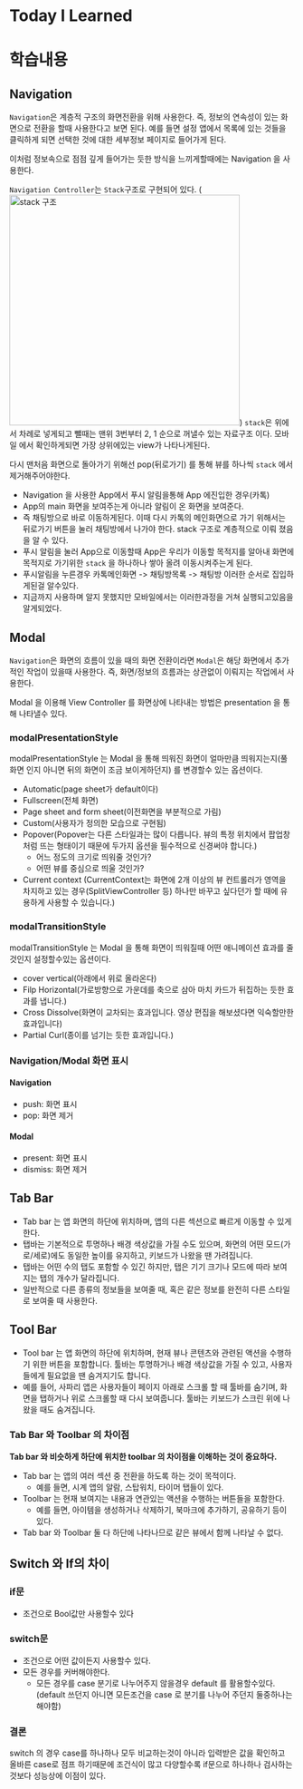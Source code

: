 # Today I Learned

# 학습내용

## Navigation
`Navigation`은 계층적 구조의 화면전환을 위해 사용한다.
즉, 정보의 연속성이 있는 화면으로 전환을 할때 사용한다고 보면 된다.
예를 들면 설정 앱에서 목록에 있는 것들을 클릭하게 되면 선택한 것에 대한 세부정보 페이지로 들어가게 된다.

이처럼 정보속으로 점점 깊게 들어가는 듯한 방식을 느끼게할때에는 Navigation 을 사용한다.

`Navigation Controller`는 `Stack`구조로 구현되어 있다.
(<img width="407" alt="stack 구조" src="https://user-images.githubusercontent.com/88717147/154496885-d00fcbb3-0c64-4683-8349-e38f37ee1c70.png">)
`stack`은 위에서 차례로 넣게되고 뺄때는 맨위 3번부터 2, 1 순으로 꺼낼수 있는 자료구조 이다.
모바일 에서 확인하게되면 가장 상위에있는 view가 나타나게된다.

다시 맨처음 화면으로 돌아가기 위해선 pop(뒤로가기) 를 통해 뷰를 하나씩 `stack` 에서 제거해주어야한다.

- Navigation 을 사용한 App에서 푸시 알림을통해 App 에진입한 경우(카톡) 
- App의 main 화면을 보여주는게 아니라 알림이 온 화면을 보여준다.
- 즉 채팅방으로 바로 이동하게된다. 이때 다시 카톡의 메인화면으로 가기 위해서는 뒤로가기 버튼을 눌러 채팅방에서 나가야 한다. stack 구조로 계층적으로 이뤄 졌음을 알 수 있다.
- 푸시 알림을 눌러 App으로 이동할때 App은 우리가 이동할 목적지를 알아내 화면에 목적지로 가기위한 `stack` 을 하나하나 쌓아 올려 이동시켜주는게 된다. 
- 푸시알림을 누른경우 카톡메인화면 -> 채팅방목록 -> 채팅방 이러한 순서로 집입하게된걸 알수있다.
- 지금까지 사용하며 알지 못했지만 모바일에서는 이러한과정을 거쳐 실행되고있음을 알게되었다.

## Modal
`Navigation`은 화면의 흐름이 있을 때의 화면 전환이라면 
`Modal`은 해당 화면에서 추가적인 작업이 있을때 사용한다.
즉, 화면/정보의 흐름과는 상관없이 이뤄지는 작업에서 사용한다.

Modal 을 이용해 View Controller 를 화면상에 나타내는 방법은 presentation 을 통해 나타낼수 있다.

### modalPresentationStyle 
modalPresentationStyle 는 Modal 을 통해 띄워진 화면이 얼마만큼 띄워지는지(풀화면 인지 아니면 뒤의 화면이 조금 보이게하던지) 를 변경할수 있는 옵션이다.

- Automatic(page sheet가 default이다)
- Fullscreen(전체 화면)
- Page sheet and form sheet(이전화면을 부분적으로 가림)
- Custom(사용자가 정의한 모습으로 구현됨)
- Popover(Popover는 다른 스타일과는 많이 다릅니다. 뷰의 특정 위치에서 팝업창처럼 뜨는 형태이기 때문에 두가지 옵션을 필수적으로 신경써야 합니다.) 
    - 어느 정도의 크기로 띄워줄 것인가?  
    - 어떤 뷰를 중심으로 띄울 것인가? 
- Current context (CurrentContext는 화면에 2개 이상의 뷰 컨트롤러가 영역을 차지하고 있는 경우(SplitViewController 등) 하나만 바꾸고 싶다던가 할 때에 유용하게 사용할 수 있습니다.)

### modalTransitionStyle
modalTransitionStyle 는 Modal 을 통해 화면이 띄워질때 어떤 애니메이션 효과를 줄것인지 설정할수있는 옵션이다.

- cover vertical(아래에서 위로 올라온다)
- Filp Horizontal(가로방향으로 가운데를 축으로 삼아 마치 카드가 뒤집하는 듯한 효과를 냅니다.)
- Cross Dissolve(화면이 교차되는 효과입니다. 영상 편집을 해보셨다면 익숙할만한 효과입니다)
- Partial Curl(종이를 넘기는 듯한 효과입니다.)

### Navigation/Modal 화면 표시
#### Navigation
- push: 화면 표시
- pop: 화면 제거
#### Modal
- present: 화면 표시
- dismiss: 화면 제거

## Tab Bar
- Tab bar 는 앱 화면의 하단에 위치하며, 앱의 다른 섹션으로 빠르게 이동할 수 있게 한다. 
- 탭바는 기본적으로 투명하나 배경 색상값을 가질 수도 있으며, 화면의 어떤 모드(가로/세로)에도 동일한 높이를 유지하고, 키보드가 나왔을 땐 가려집니다. 
- 탭바는 어떤 수의 탭도 포함할 수 있긴 하지만, 탭은 기기 크기나 모드에 따라 보여지는 탭의 개수가 달라집니다.
- 일반적으로 다른 종류의 정보들을 보여줄 때, 혹은 같은 정보를 완전히 다른 스타일로 보여줄 때 사용한다.
## Tool Bar
- Tool bar 는 앱 화면의 하단에 위치하며, 현재 뷰나 콘텐츠와 관련된 액션을 수행하기 위한 버튼을 포함합니다. 툴바는 투명하거나 배경 색상값을 가질 수 있고, 사용자들에게 필요없을 땐 숨겨지기도 합니다. 
- 예를 들어, 사파리 앱은 사용자들이 페이지 아래로 스크롤 할 때 툴바를 숨기며, 화면을 탭하거나 위로 스크롤할 때 다시 보여줍니다. 툴바는 키보드가 스크린 위에 나왔을 때도 숨겨집니다.

### Tab Bar 와 Toolbar 의 차이점
**Tab bar 와 비슷하게 하단에 위치한 toolbar 의 차이점을 이해하는 것이 중요하다.**

- Tab bar 는 앱의 여러 섹션 중 전환을 하도록 하는 것이 목적이다.
    - 예를 들면, 시계 앱의 알람, 스탑워치, 타이머 탭들이 있다.
- Toolbar 는 현재 보여지는 내용과 연관있는 액션을 수행하는 버튼들을 포함한다.
    - 예를 들면, 아이템을 생성하거나 삭제하기, 북마크에 추가하기, 공유하기 등이 있다.
- Tab bar 와 Toolbar 둘 다 하단에 나타나므로 같은 뷰에서 함께 나타날 수 없다.

## **Switch 와 If의 차이**

### if문
- 조건으로 Bool값만 사용할수 있다

### switch문
- 조건으로 어떤 값이든지 사용할수 있다.
- 모든 경우를 커버해야한다.
    - 모든 경우를 case 분기로 나누어주지 않을경우 default 를 활용할수있다.(default 쓰던지 아니면 모든조건을 case 로 분기를 나누어 주던지 둘중하나는 해야함)

### 결론
switch 의 경우 case를 하나하나 모두 비교하는것이 아니라 입력받은 값을 확인하고 올바른 case로 점프 하기때문에 조건식이 많고 다양할수록 if문으로 하나하나 검사하는것보다 성능상에 이점이 있다.

